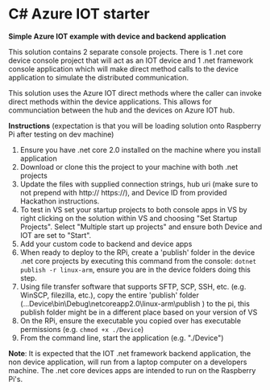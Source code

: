 # C# Azure IOT starter
<b>Simple Azure IOT example with device and backend application</b>

This solution contains 2 separate console projects. There is 1 .net core device console project that will act as an IOT device and 1 .net framework console application which will make direct method calls to the device application to simulate the distributed communication. 

This solution uses the Azure IOT direct methods where the caller can invoke direct methods within the device applications. This allows for communciation between the hub and the devices on Azure IOT hub.



<b>Instructions</b> (expectation is that you will be loading solution onto Raspberry Pi after testing on dev machine)
1. Ensure you have .net core 2.0 installed on the machine where you install application
2. Download or clone this the project to your machine with both .net projects
3. Update the files with supplied connection strings, hub uri (make sure to not prepend with http:// https://), and Device ID from provided Hackathon instructions.  
4. To test in VS set your startup projects to both console apps in VS by right clicking on the solution within VS and choosing "Set Startup Projects". Select "Multiple start up projects" and ensure both Device and IOT are set to "Start".
5. Add your custom code to backend and device apps
6. When ready to deploy to the RPi, create a 'publish' folder in the device .net core projects by executing this command from the console: <code>dotnet publish -r linux-arm</code>, ensure you are in the device folders doing this step.
7. Using file transfer software that supports SFTP, SCP, SSH, etc. (e.g. WinSCP, filezilla, etc.), copy the entire 'publish' folder (...Device\bin\Debug\netcoreapp2.0\linux-arm\publish ) to the pi, this publish folder might be in a different place based on your version of VS
8. On the RPi, ensure the executable you copied over has executable permissions (e.g. <code>chmod +x ./Device</code>)
9. From the command line, start the application (e.g.  "./Device")

<b>Note</b>: It is expected that the IOT .net framework backend application, the non device application, will run from a laptop computer on a developers machine. The .net core devices apps are intended to run on the Raspberry Pi's.

